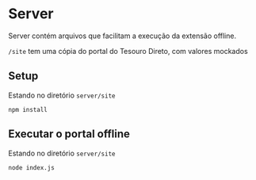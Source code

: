 # Server

Server contém arquivos que facilitam a execução da extensão offline.

`/site` tem uma cópia do portal do Tesouro Direto, com valores mockados

## Setup

Estando no diretório `server/site`

```
npm install
```

## Executar o portal offline

Estando no diretório `server/site`

```
node index.js
```
